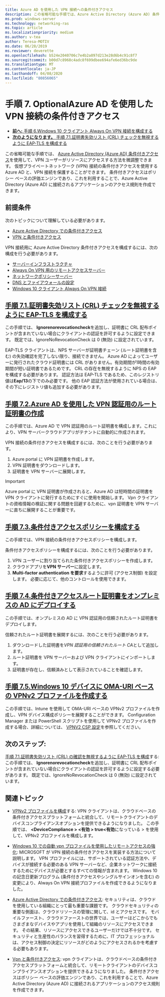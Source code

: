 ```yaml
---
title: Azure AD を使用した VPN 接続への条件付きアクセス
description: この省略可能な手順では、Azure Active Directory (Azure AD) 条件付きアクセスを使用して、承認された VPN ユーザーがリソースにアクセスする方法を微調整できます。
ms.prod: windows-server
ms.technology: networking-ras
ms.topic: article
ms.localizationpriority: medium
ms.author: v-tea
author: Teresa-MOTIV
ms.date: 06/28/2019
ms.reviewer: deverette
ms.openlocfilehash: b524e2040706c7e4b2a897d213e28d6b4c91c8f7
ms.sourcegitcommit: b00d7c8968c4adc8f699dbee694afe6ed36bc9de
ms.translationtype: MT
ms.contentlocale: ja-JP
ms.lasthandoff: 04/08/2020
ms.locfileid: "80856065"
---
```

# <a name="step-7-optional-conditional-access-for-vpn-connectivity-using-azure-ad"></a>手順 7. OptionalAzure AD を使用した VPN 接続の条件付きアクセス

- [**前へ:** 手順 6.Windows 10 クライアント Always On VPN 接続を構成する](always-on-vpn/deploy/vpn-deploy-client-vpn-connections.md)
- [**次のようになります。** 手順 7.1.証明書失効リスト (CRL) チェックを無視するように EAP-TLS を構成する](vpn-config-eap-tls-to-ignore-crl-checking.md)

この省略可能な手順では、 [Azure Active Directory (Azure AD) 条件付きアクセス](https://docs.microsoft.com/azure/active-directory/active-directory-conditional-access-azure-portal)を使用して、VPN ユーザーがリソースにアクセスする方法を微調整できます。 仮想プライベートネットワーク (VPN) 接続の条件付きアクセスを使用する Azure AD と、VPN 接続を保護することができます。 条件付きアクセスはポリシー ベースの評価エンジンであり、これを利用することで、Azure Active Directory (Azure AD) に接続されるアプリケーションのアクセス規則を作成できます。

## <a name="prerequisites"></a>前提条件

次のトピックについて理解している必要があります。

- [Azure Active Directory での条件付きアクセス](https://docs.microsoft.com/azure/active-directory/active-directory-conditional-access-azure-portal)
- [VPN と条件付きアクセス](https://docs.microsoft.com/windows/access-protection/vpn/vpn-conditional-access)

VPN 接続用に Azure Active Directory 条件付きアクセスを構成するには、次の構成を行う必要があります。

- [サーバーインフラストラクチャ](always-on-vpn/deploy/vpn-deploy-server-infrastructure.md)
- [Always On VPN 用のリモートアクセスサーバー](always-on-vpn/deploy/vpn-deploy-ras.md)
- [ネットワークポリシーサーバー](always-on-vpn/deploy/vpn-deploy-nps.md)
- [DNS とファイアウォールの設定](always-on-vpn/deploy/vpn-deploy-dns-firewall.md)
- [Windows 10 クライアント Always On VPN 接続](always-on-vpn/deploy/vpn-deploy-client-vpn-connections.md)

## <a name="step-71-configure-eap-tls-to-ignore-certificate-revocation-list-crl-checking"></a>[手順 7.1.証明書失効リスト (CRL) チェックを無視するように EAP-TLS を構成する](vpn-config-eap-tls-to-ignore-crl-checking.md)

この手順では、 **Ignorenorevocationcheck**を追加し、証明書に CRL 配布ポイントが含まれていない場合にクライアントの認証を許可するように設定できます。 既定では、IgnoreNoRevocationCheck は 0 (無効) に設定されています。

EAP-TLS クライアントは、NPS サーバーが証明書チェーン (ルート証明書を含む) の失効確認を完了しない限り、接続できません。 Azure AD によってユーザーに発行されたクラウド証明書には CRL がありません。有効期間が1時間の有効期間が短い証明書であるためです。 CRL の存在を無視するように NPS の EAP を構成する必要があります。 認証方法は EAP-TLS であるため、このレジストリ値は**Eap/13**の下でのみ必要です。 他の EAP 認証方法が使用されている場合は、その下にレジストリ値も追加する必要があります。

## <a name="step-72-create-root-certificates-for-vpn-authentication-with-azure-ad"></a>[手順 7.2.Azure AD を使用した VPN 認証用のルート証明書の作成](vpn-create-root-cert-for-vpn-auth-azure-ad.md)

この手順では、Azure AD で VPN 認証用のルート証明書を構成します。これにより、VPN サーバークラウドアプリがテナントに自動的に作成されます。  

VPN 接続の条件付きアクセスを構成するには、次のことを行う必要があります。

1. Azure portal に VPN 証明書を作成します。
2. VPN 証明書をダウンロードします。
3. 証明書を VPN サーバーに展開します。

> [!IMPORTANT]
> Azure portal に VPN 証明書が作成されると、Azure AD は短時間の証明書を VPN クライアントに発行するためにすぐに使用を開始します。 Vpn クライアントの資格情報の検証に関する問題を回避するために、vpn 証明書を VPN サーバーに直ちに展開することが重要です。

## <a name="step-73-configure-the-conditional-access-policy"></a>[手順 7.3.条件付きアクセスポリシーを構成する](vpn-config-conditional-access-policy.md)

この手順では、VPN 接続の条件付きアクセスポリシーを構成します。

条件付きアクセスポリシーを構成するには、次のことを行う必要があります。

1. VPN ユーザーに割り当てられた条件付きアクセスポリシーを作成します。
2. クラウドアプリを**VPN サーバー**に設定します。
3. **Multi-factor authentication を要求**するように許可 (アクセス制御) を設定します。  必要に応じて、他のコントロールを使用できます。

## <a name="step-74-deploy-conditional-access-root-certificates-to-on-premises-ad"></a>[手順 7.4.条件付きアクセスルート証明書をオンプレミスの AD にデプロイする](vpn-deploy-cond-access-root-cert-to-on-premise-ad.md)

この手順では、オンプレミスの AD に VPN 認証用の信頼されたルート証明書をデプロイします。

信頼されたルート証明書を展開するには、次のことを行う必要があります。

1. ダウンロードした証明書を*VPN 認証用の信頼されたルート CA*として追加します。
2. ルート証明書を VPN サーバーおよび VPN クライアントにインポートします。
3. 証明書が存在し、信頼済みとして表示されていることを確認します。

## <a name="step-75-create-oma-dm-based-vpnv2-profiles-to-windows-10-devices"></a>[手順 7.5.Windows 10 デバイスに OMA-URI ベースの VPNv2 プロファイルを作成する](vpn-create-oma-dm-based-vpnv2-profiles.md)

この手順では、Intune を使用して OMA-URI ベースの VPNv2 プロファイルを作成し、VPN デバイス構成ポリシーを展開することができます。 Configuration Manager または PowerShell スクリプトを使用して VPNv2 プロファイルを作成する場合、詳細については、 [VPNV2 CSP 設定](https://docs.microsoft.com/windows/client-management/mdm/vpnv2-csp)を参照してください。

## <a name="next-steps"></a>次のステップ:

[手順 7.1.証明書失効リスト (CRL) の確認を無視するように EAP-TLS を構成](vpn-config-eap-tls-to-ignore-crl-checking.md)する: この手順では、 **Ignorenorevocationcheck**を追加し、証明書に CRL 配布ポイントが含まれていない場合にクライアントの認証を許可するように設定する必要があります。 既定では、IgnoreNoRevocationCheck は 0 (無効) に設定されています。

## <a name="related-topics"></a>関連トピック

- [VPNv2 プロファイルを構成](https://docs.microsoft.com/windows/access-protection/vpn/vpn-conditional-access)する: VPN クライアントは、クラウドベースの条件付きアクセスプラットフォームと統合して、リモートクライアントのデバイスコンプライアンスオプションを提供できるようになりました。 この手順では、 **\<DeviceCompliance > \<有効 > true\<有効**になっている > を使用して、VPNv2 プロファイルを構成します。

- [Windows 10 での自動 vpn プロファイルを使用したリモートアクセスの強化](https://www.microsoft.com/itshowcase/Article/Content/894/Enhancing-remote-access-in-Windows-10-with-an-automatic-VPN-profile): MICROSOFT が VPN 接続の条件付きアクセスを実装する方法について説明します。 VPN プロファイルには、サポートされている認証方法や、デバイスが接続する必要のある VPN サーバーなど、企業ネットワークに接続するためにデバイスが必要とするすべての情報が含まれます。 Windows 10 の記念日更新プログラム (条件付きアクセスやシングルサインオンを含む) の変更により、Always On VPN 接続プロファイルを作成できるようになりました。

- [Azure Active Directory での条件付きアクセス](https://docs.microsoft.com/azure/active-directory/active-directory-conditional-access-azure-portal): セキュリティは、クラウドを使用している組織にとって最も重要な課題です。 クラウドセキュリティの重要な側面は、クラウドリソースの管理に関して、id とアクセスです。 モバイルファースト、クラウドファーストの世界では、ユーザーはどこからでもさまざまなデバイスやアプリを使用して組織のリソースにアクセスできます。 その結果、リソースにアクセスできるユーザーだけでは不十分です。 セキュリティと生産性のバランスを習得するために、IT プロフェッショナルは、アクセス制御の決定にリソースがどのようにアクセスされるかを考慮する必要もあります。

- [Vpn と条件付きアクセス](https://docs.microsoft.com/windows/access-protection/vpn/vpn-conditional-access): vpn クライアントは、クラウドベースの条件付きアクセスプラットフォームと統合して、リモートクライアントのデバイスコンプライアンスオプションを提供できるようになりました。 条件付きアクセスはポリシー ベースの評価エンジンであり、これを利用することで、Azure Active Directory (Azure AD) に接続されるアプリケーションのアクセス規則を作成できます。
